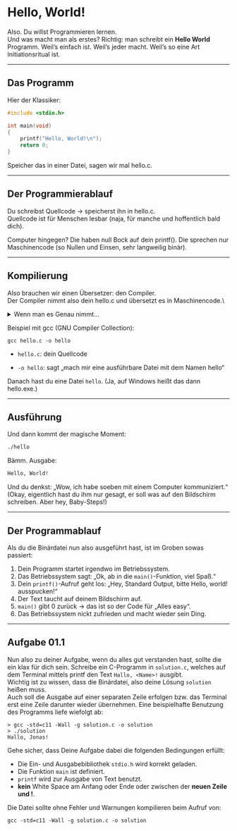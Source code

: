 # Hello, World!

Also. Du willst Programmieren lernen.\
Und was macht man als erstes? Richtig: man schreibt ein **Hello World** Programm.
Weil’s einfach ist. Weil’s jeder macht. Weil’s so eine Art Initiationsritual ist.

---
## Das Programm

Hier der Klassiker:
```c++
#include <stdio.h>

int main(void)
{
    printf("Hello, World!\n");
    return 0;
}
```
Speicher das in einer Datei, sagen wir mal hello.c.

---
## Der Programmierablauf

Du schreibst Quellcode → speicherst ihn in hello.c.\
Quellcode ist für Menschen lesbar (naja, für manche und hoffentlich bald dich).

Computer hingegen? Die haben null Bock auf dein printf(). Die sprechen nur Maschinencode (so Nullen und Einsen, sehr langweilig binär).

---
## Kompilierung

Also brauchen wir einen Übersetzer: den Compiler.\
Der Compiler nimmt also dein hello.c und übersetzt es in Maschinencode.\
<details>
<summary>Wenn man es Genau nimmt...</summary>

Um genauer zu sein, übersetzt der Compiler C in Assemblercode danach übernimmt der Assembler und übersetzt Assemblercode in Maschinensprache letztendlich kommt noch der linker zur Nachbearbeitung/Kombination verschiedener Module.\
Am wichtigsten ist es zu verstehen, dass C als Sprache lesbarer und portabler ist als Maschinencode(auch als Assembly), welcher CPU-abhängig ist.
---
</details>

Beispiel mit gcc (GNU Compiler Collection):
```
gcc hello.c -o hello
```
- `hello.c`: dein Quellcode

- `-o hello`: sagt „mach mir eine ausführbare Datei mit dem Namen hello“

Danach hast du eine Datei `hello`. (Ja, auf Windows heißt das dann hello.exe.)

---
## Ausführung

Und dann kommt der magische Moment:
```bash
./hello
```
Bämm. Ausgabe:
```bash
Hello, World!
```
Und du denkst: „Wow, ich habe soeben mit einem Computer kommuniziert.“\
(Okay, eigentlich hast du ihm nur gesagt, er soll was auf den Bildschirm schreiben. Aber hey, Baby-Steps!)

---
## Der Programmablauf

Als du die Binärdatei nun also ausgeführt hast, ist im Groben sowas passiert:
1. Dein Programm startet irgendwo im Betriebssystem.
2. Das Betriebssystem sagt: „Ok, ab in die `main()`-Funktion, viel Spaß.“
3. Dein `printf()`-Aufruf geht los: „Hey, Standard Output, bitte Hello, world! ausspucken!“
4. Der Text taucht auf deinem Bildschirm auf.
5. `main()` gibt 0 zurück → das ist so der Code für „Alles easy“.
6. Das Betriebssystem nickt zufrieden und macht wieder sein Ding.

---
## Aufgabe 01.1
Nun also zu deiner Aufgabe, wenn du alles gut verstanden hast, sollte die ein klax für dich sein.
Schreibe ein C-Programm in `solution.c`, welches auf dem Terminal mittels printf den Text ```Hallo, <Name>!``` ausgibt.\
Wichtig ist zu wissen, dass die Binärdatei, also deine Lösung `solution` heißen muss.\
Auch soll die Ausgabe auf einer separaten Zeile erfolgen bzw. das Terminal erst eine Zeile darunter wieder übernehmen.
Eine beispielhafte Benutzung des Programms liefe wiefolgt ab:
```
> gcc -std=c11 -Wall -g solution.c -o solution
> ./solution
Hallo, Jonas!
```

Gehe sicher, dass Deine Aufgabe dabei die folgenden Bedingungen erfüllt:
- Die Ein- und Ausgabebibliothek `stdio.h` wird korrekt geladen.
- Die Funktion `main` ist definiert.
- `printf` wird zur Ausgabe von Text benutzt.
- **kein** White Space am Anfang oder Ende oder zwischen der **neuen Zeile und !**.

Die Datei sollte ohne Fehler und Warnungen kompilieren beim Aufruf von:
```
gcc -std=c11 -Wall -g solution.c -o solution
```